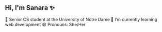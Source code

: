 ## Hi, I'm Sanara ✨

<!--
**sjacobo3/sjacobo3** is a ✨ _special_ ✨ repository because its `README.md` (this file) appears on your GitHub profile.

Here are some ideas to get you started:

- 🔭 I’m currently working on ...
- 👯 I’m looking to collaborate on ...
- 🤔 I’m looking for help with ...
- 💬 Ask me about ...
- 📫 How to reach me: ...
- ⚡ Fun fact: ...
-->
🧠 Senior CS student at the University of Notre Dame
🌱 I’m currently learning web development
😄 Pronouns: She/Her
